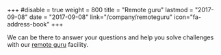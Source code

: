 +++
#disable = true
weight = 800
title = "Remote guru"
lastmod = "2017-09-08"
date = "2017-09-08"
link="/company/remoteguru"
icon="fa-address-book"
+++

We can be there to answer your questions and help you solve challenges with our [remote guru](company/remoteguru) facility.